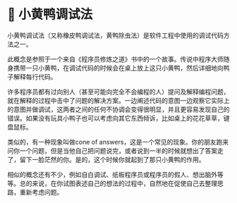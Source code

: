 # 🐤 小黄鸭调试法

小黄鸭调试法（又称橡皮鸭调试法，黄鸭除虫法）是软件工程中使用的调试代码方法之一。

此概念是参照于一个来自《程序员修炼之道》书中的一个故事。传说中程序大师随身携带一只小黄鸭，在调试代码的时候会在桌上放上这只小黄鸭，然后详细地向鸭子解释每行代码。


许多程序员都有过向别人（甚至可能向完全不会编程的人）提问及解释编程问题，就在解释的过程中击中了问题的解决方案。一边阐述代码的意图一边观察它实际上的意图并做调试，这两者之间的任何不协调会变得很明显，并且更容易发现自己的错误。如果没有玩具小鸭子也可以考虑向其它东西倾诉，比如桌上的花花草草，键盘鼠标。

类似的，有一种现象叫做cone of answers，这是一个常见的现象。你的朋友跑来问你一个问题，但是当他自己把问题说完，或者说到一半的时候就想出了答案走了，留下一脸茫然的你。是的，这个时候你就起到了那只小黄鸭的作用。

相似的概念还有不少，例如自白调试、纸板程序员或程序员的假人、想出脑外等等。总的来说，在你试图表述自己的想法的过程中，自然地在促使自己去整理思路，重新考虑问题。
